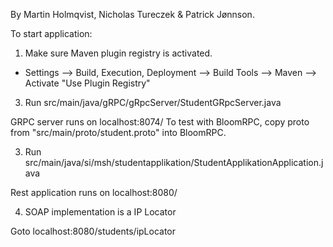 By Martin Holmqvist, Nicholas Tureczek & Patrick Jønnson.

To start application:

1. Make sure Maven plugin registry is activated.
- Settings --> Build, Execution, Deployment --> Build Tools --> Maven --> Activate "Use Plugin Registry"

3. Run src/main/java/gRPC/gRpcServer/StudentGRpcServer.java

GRPC server runs on localhost:8074/
To test with BloomRPC, copy proto from "src/main/proto/student.proto" into BloomRPC.

3. Run src/main/java/si/msh/studentapplikation/StudentApplikationApplication.java

Rest application runs on localhost:8080/

4. SOAP implementation is a IP Locator

Goto localhost:8080/students/ipLocator